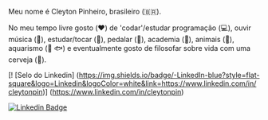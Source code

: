 Meu nome é Cleyton Pinheiro, brasileiro (🇧🇷). 

No meu tempo livre gosto (:hearts:) de 'codar'/estudar programação (:computer:),  ouvir música (🎵), estudar/tocar (:musical_keyboard:), pedalar (:bicyclist:), academia (:muscle:), animais (:dog:), aquarismo (:tropical_fish:  :fish:)  e eventualmente gosto de filosofar sobre vida com uma cerveja (🍺).


[! [Selo do Linkedin] (https://img.shields.io/badge/-LinkedIn-blue?style=flat-square&logo=Linkedin&logoColor=white&link=https://www.linkedin.com/in/cleytonpin)] (https://www.linkedin.com/in/cleytonpin)

[![Linkedin Badge](https://img.shields.io/badge/-LinkedIn-blue?style=flat-square&logo=Linkedin&logoColor=white&link=https://www.linkedin.com/in/cleytonpin)](https://www.linkedin.com/in/cleytonpin)
